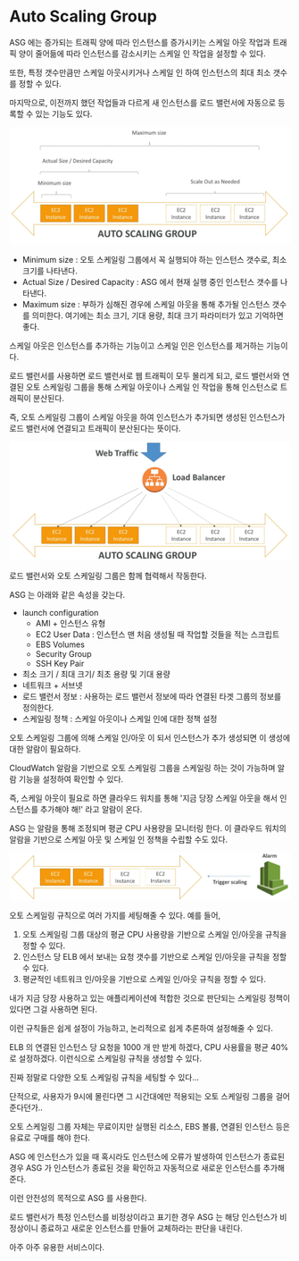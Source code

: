 # Auto Scaling Group

ASG 에는 증가되는 트래픽 양에 따라 인스턴스를 증가시키는 스케일 아웃 작업과 트래픽 양이 줄어듦에 따라 인스턴스를 감소시키는 스케일 인 작업을 설정할 수 있다.

또한, 특정 갯수만큼만 스케일 아웃시키거나 스케일 인 하여 인스턴스의 최대 최소 갯수를 정할 수 있다.

마지막으로, 이전까지 했던 작업들과 다르게 새 인스턴스를 로드 밸런서에 자동으로 등록할 수 있는 기능도 있다.


![img.png](image/79.png)

- Minimum size : 오토 스케일링 그룹에서 꼭 실행되야 하는 인스턴스 갯수로, 최소 크기를 나타낸다.
- Actual Size / Desired Capacity : ASG 에서 현재 실행 중인 인스턴스 갯수를 나타낸다.
- Maximum size : 부하가 심해진 경우에 스케일 아웃을 통해 추가될 인스턴스 갯수를 의미한다. 여기에는 최소 크기, 기대 용량, 최대 크기 파라미터가 있고 기억하면 좋다.

스케일 아웃은 인스턴스를 추가하는 기능이고 스케일 인은 인스턴스를 제거하는 기능이다.

로드 밸런서를 사용하면 로드 밸런서로 웹 트래픽이 모두 몰리게 되고, 로드 밸런서와 연결된 오토 스케일링 그룹을 통해 스케일 아웃이나 스케일 인 작업을 통해 인스턴스로 트래픽이 분산된다.

즉, 오토 스케일링 그룹이 스케일 아웃을 하여 인스턴스가 추가되면 생성된 인스턴스가 로드 밸런서에 연결되고 트래픽이 분산된다는 뜻이다.

![img_1.png](image/80.png)

로드 밸런서와 오토 스케일링 그룹은 함께 협력해서 작동한다.

ASG 는 아래와 같은 속성을 갖는다.
- launch configuration
  - AMI + 인스턴스 유형
  - EC2 User Data : 인스턴스 맨 처음 생성될 때 작업할 것들을 적는 스크립트
  - EBS Volumes
  - Security Group
  - SSH Key Pair
- 최소 크기 / 최대 크기/ 최초 용량 및 기대 용량
- 네트워크 + 서브넷
- 로드 밸런서 정보 : 사용하는 로드 밸런서 정보에 따라 연결된 타겟 그룹의 정보를 정의한다.
- 스케일링 정책 : 스케일 아웃이나 스케일 인에 대한 정책 설정

오토 스케일링 그룹에 의해 스케일 인/아웃 이 되서 인스턴스가 추가 생성되면 이 생성에 대한 알람이 필요하다.

CloudWatch 알람을 기반으로 오토 스케일링 그룹을 스케일링 하는 것이 가능하며 알람 기능을 설정하여 확인할 수 있다.

즉, 스케일 아웃이 필요로 하면 클라우드 워치를 통해 '지금 당장 스케일 아웃을 해서 인스턴스를 추가해야 해!' 라고 알람이 온다.

ASG 는 알람을 통해 조정되며 평균 CPU 사용량을 모니터링 한다. 이 클라우드 워치의 알람을 기반으로 스케일 아웃 및 스케일 인 정책을 수립할 수도 있다.

![img_2.png](image/81.png)

오토 스케일링 규칙으로 여러 가지를 세팅해줄 수 있다. 예를 들어,

1. 오토 스케일링 그룹 대상의 평균 CPU 사용량을 기반으로 스케일 인/아웃을 규칙을 정할 수 있다.
2. 인스턴스 당 ELB 에서 보내는 요청 갯수를 기반으로 스케일 인/아웃을 규칙을 정할 수 있다.
3. 평균적인 네트워크 인/아웃을 기반으로 스케일 인/아웃 규칙을 정할 수 있다.

내가 지금 당장 사용하고 있는 애플리케이션에 적합한 것으로 판단되는 스케일링 정책이 있다면 그걸 사용하면 된다.

이런 규칙들은 쉽게 설정이 가능하고, 논리적으로 쉽게 추론하여 설정해줄 수 있다.

ELB 의 연결된 인스턴스 당 요청을 1000 개 만 받게 하겠다, CPU 사용률을 평균 40% 로 설정하겠다. 이런식으로 스케일링 규칙을 생성할 수 있다.

진짜 정말로 다양한 오토 스케일링 규칙을 세팅할 수 있다...

단적으로, 사용자가 9시에 몰린다면 그 시간대에만 적용되는 오토 스케일링 그룹을 걸어준다던가..

오토 스케일링 그룹 자체는 무료이지만 실행된 리소스, EBS 볼륨, 연결된 인스턴스 등은 유료로 구매를 해야 한다.

ASG 에 인스턴스가 있을 때 혹시라도 인스턴스에 오류가 발생하여 인스턴스가 종료된 경우 ASG 가 인스턴스가 종료된 것을 확인하고 자동적으로 새로운 인스턴스를 추가해준다.

이런 안전성의 목적으로 ASG 를 사용한다.

로드 밸런서가 특정 인스턴스를 비정상이라고 표기한 경우 ASG 는 해당 인스턴스가 비정상이니 종료하고 새로운 인스턴스를 만들어 교체하라는 판단을 내린다.

아주 아주 유용한 서비스이다.